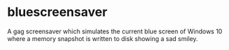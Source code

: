 # bluescreensaver

A gag screensaver which simulates the current blue screen of Windows 10 where a memory snapshot is written to disk showing a sad smiley.